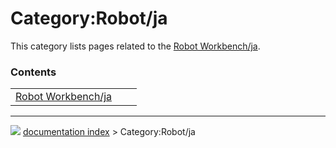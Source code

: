 # Category:Robot/ja
This category lists pages related to the [Robot Workbench/ja](Robot_Workbench/ja.md).

### Contents

|     |     |     |
| --- | --- | --- |
| [Robot Workbench/ja](Robot_Workbench/ja.md) |



---
![](images/Button_right.svg) [documentation index](../README.md) > Category:Robot/ja
